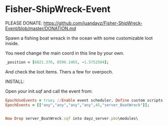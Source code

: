 # Fisher-ShipWreck-Event

PLEASE DONATE: https://github.com/juandayz/Fisher-ShipWreck-Event/blob/master/DONATION.md


Spawn a fishing boat wreack in the ocean with some customizable loot inside.

You need change the main coord in this line by your own. 

```ruby
_position = [6821.376, 8596.1465, -1.5752504];
```
And check the loot items. Thers a few for overpoch.

INSTALL:

Open your init.sqf and call the event from:

```ruby
EpochUseEvents = true; //Enable event scheduler. Define custom scripts in dayz_server\modules to run on a schedule.
EpochEvents = [["any","any","any","any",45,"server_BoatWreck"]];


Now Drop server_BoatWreck.sqf into dayz_server.pbo\modules\
